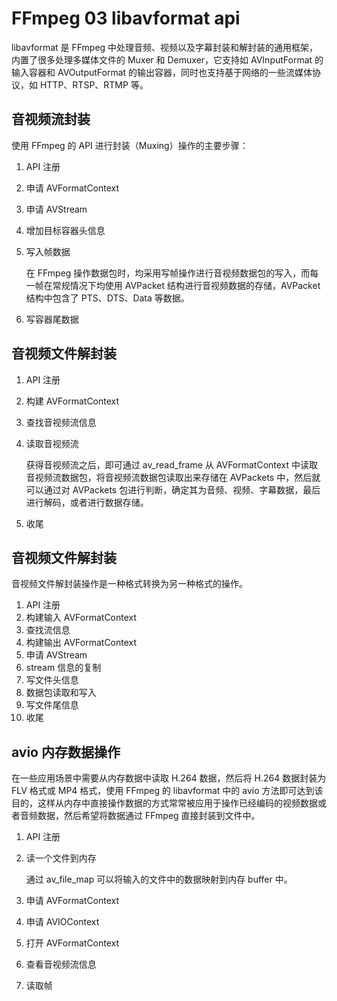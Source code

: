 # FFmpeg 03 libavformat api

libavformat 是 FFmpeg 中处理音频、视频以及字幕封装和解封装的通用框架，内置了很多处理多媒体文件的 Muxer 和 Demuxer，它支持如 AVInputFormat 的输入容器和 AVOutputFormat 的输出容器，同时也支持基于网络的一些流媒体协议，如 HTTP、RTSP、RTMP 等。

## 音视频流封装

使用 FFmpeg 的 API 进行封装（Muxing）操作的主要步骤：

1. API 注册
2. 申请 AVFormatContext
3. 申请 AVStream
4. 增加目标容器头信息
5. 写入帧数据

    在 FFmpeg 操作数据包时，均采用写帧操作进行音视频数据包的写入，而每一帧在常规情况下均使用 AVPacket 结构进行音视频数据的存储，AVPacket 结构中包含了 PTS、DTS、Data 等数据。

6. 写容器尾数据

## 音视频文件解封装

1. API 注册
2. 构建 AVFormatContext
3. 查找音视频流信息
4. 读取音视频流

    获得音视频流之后，即可通过 av_read_frame 从 AVFormatContext 中读取音视频流数据包，将音视频流数据包读取出来存储在 AVPackets 中，然后就可以通过对 AVPackets 包进行判断，确定其为音频、视频、字幕数据，最后进行解码，或者进行数据存储。

5. 收尾

## 音视频文件解封装

音视频文件解封装操作是一种格式转换为另一种格式的操作。

1. API 注册
2. 构建输入 AVFormatContext
3. 查找流信息
4. 构建输出 AVFormatContext
5. 申请 AVStream
6. stream 信息的复制
7. 写文件头信息
8. 数据包读取和写入
9. 写文件尾信息
10. 收尾

## avio 内存数据操作

在一些应用场景中需要从内存数据中读取 H.264 数据，然后将 H.264 数据封装为 FLV 格式或 MP4 格式，使用 FFmpeg 的 libavformat 中的 avio 方法即可达到该目的，这样从内存中直接操作数据的方式常常被应用于操作已经编码的视频数据或者音频数据，然后希望将数据通过 FFmpeg 直接封装到文件中。

1. API 注册
2. 读一个文件到内存

    通过 av_file_map 可以将输入的文件中的数据映射到内存 buffer 中。

3. 申请 AVFormatContext
4. 申请 AVIOContext
5. 打开 AVFormatContext
6. 查看音视频流信息
7. 读取帧
